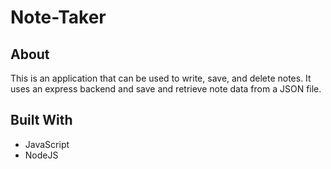 # Note-Taker

## About

This is an application that can be used to write, save, and delete notes. It uses an express backend and save and retrieve note data from a JSON file.

## Built With

- JavaScript
- NodeJS
